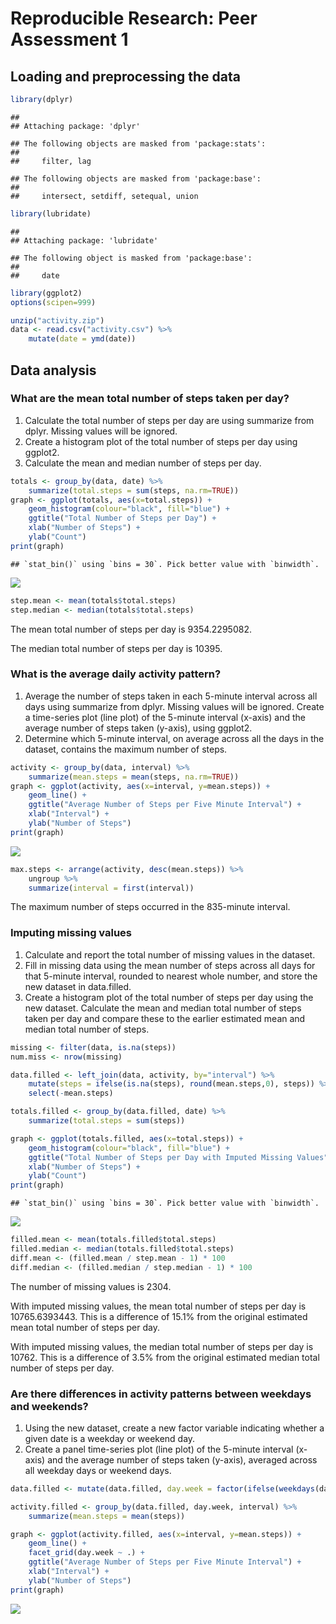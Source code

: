# Reproducible Research: Peer Assessment 1


## Loading and preprocessing the data

```r
library(dplyr)
```

```
## 
## Attaching package: 'dplyr'
```

```
## The following objects are masked from 'package:stats':
## 
##     filter, lag
```

```
## The following objects are masked from 'package:base':
## 
##     intersect, setdiff, setequal, union
```

```r
library(lubridate)
```

```
## 
## Attaching package: 'lubridate'
```

```
## The following object is masked from 'package:base':
## 
##     date
```

```r
library(ggplot2)
options(scipen=999)

unzip("activity.zip")
data <- read.csv("activity.csv") %>%
    mutate(date = ymd(date))
```

## Data analysis

### What are the mean total number of steps taken per day?

1. Calculate the total number of steps per day are using summarize from dplyr. Missing values will be ignored. 
2. Create a histogram plot of the total number of steps per day using ggplot2. 
3. Calculate the mean and median number of steps per day.


```r
totals <- group_by(data, date) %>%
    summarize(total.steps = sum(steps, na.rm=TRUE))
graph <- ggplot(totals, aes(x=total.steps)) +
    geom_histogram(colour="black", fill="blue") +
    ggtitle("Total Number of Steps per Day") +
    xlab("Number of Steps") + 
    ylab("Count")
print(graph) 
```

```
## `stat_bin()` using `bins = 30`. Pick better value with `binwidth`.
```

![](PA1_template_files/figure-html/unnamed-chunk-2-1.png)<!-- -->

```r
step.mean <- mean(totals$total.steps)
step.median <- median(totals$total.steps)
```

The mean total number of steps per day is 9354.2295082.  

The median total number of steps per day is 10395.

### What is the average daily activity pattern?

1. Average the number of steps taken in each 5-minute interval across all days using summarize from dplyr. Missing values will be ignored. Create a time-series plot (line plot) of the 5-minute interval (x-axis) and the average number of steps taken (y-axis), using ggplot2.
2. Determine which 5-minute interval, on average across all the days in the dataset, contains the maximum number of steps.


```r
activity <- group_by(data, interval) %>%
    summarize(mean.steps = mean(steps, na.rm=TRUE))
graph <- ggplot(activity, aes(x=interval, y=mean.steps)) +
    geom_line() +
    ggtitle("Average Number of Steps per Five Minute Interval") +
    xlab("Interval") + 
    ylab("Number of Steps")
print(graph) 
```

![](PA1_template_files/figure-html/unnamed-chunk-3-1.png)<!-- -->

```r
max.steps <- arrange(activity, desc(mean.steps)) %>%
    ungroup %>%
    summarize(interval = first(interval))
```

The maximum number of steps occurred in the 835-minute interval.

### Imputing missing values

1. Calculate and report the total number of missing values in the dataset.
2. Fill in missing data using the mean number of steps across all days for that 5-minute interval, rounded to nearest whole number, and store the new dataset in data.filled.
3. Create a histogram plot of the total number of steps per day using the new dataset.  Calculate the mean and median total number of steps taken per day and compare these to the earlier estimated mean and median total number of steps. 


```r
missing <- filter(data, is.na(steps))
num.miss <- nrow(missing)

data.filled <- left_join(data, activity, by="interval") %>%
    mutate(steps = ifelse(is.na(steps), round(mean.steps,0), steps)) %>%
    select(-mean.steps)

totals.filled <- group_by(data.filled, date) %>%
    summarize(total.steps = sum(steps))

graph <- ggplot(totals.filled, aes(x=total.steps)) +
    geom_histogram(colour="black", fill="blue") +
    ggtitle("Total Number of Steps per Day with Imputed Missing Values") +
    xlab("Number of Steps") + 
    ylab("Count")
print(graph) 
```

```
## `stat_bin()` using `bins = 30`. Pick better value with `binwidth`.
```

![](PA1_template_files/figure-html/unnamed-chunk-4-1.png)<!-- -->

```r
filled.mean <- mean(totals.filled$total.steps)
filled.median <- median(totals.filled$total.steps)
diff.mean <- (filled.mean / step.mean - 1) * 100
diff.median <- (filled.median / step.median - 1) * 100
```

The number of missing values is 2304.

With imputed missing values, the mean total number of steps per day is 10765.6393443. This is a difference of 15.1% from the original estimated mean total number of steps per day.

With imputed missing values, the median total number of steps per day is 10762. This is a difference of 3.5% from the original estimated median total number of steps per day.


### Are there differences in activity patterns between weekdays and weekends?

1. Using the new dataset, create a new factor variable indicating whether a given date is a weekday or weekend day.
2. Create a panel time-series plot (line plot) of the 5-minute interval (x-axis) and the average number of steps taken (y-axis), averaged across all weekday days or weekend days. 


```r
data.filled <- mutate(data.filled, day.week = factor(ifelse(weekdays(date) == "Saturday" | weekdays(date) == "Sunday", "weekend", "weekday")))

activity.filled <- group_by(data.filled, day.week, interval) %>%
    summarize(mean.steps = mean(steps))

graph <- ggplot(activity.filled, aes(x=interval, y=mean.steps)) +
    geom_line() +
    facet_grid(day.week ~ .) +
    ggtitle("Average Number of Steps per Five Minute Interval") +
    xlab("Interval") + 
    ylab("Number of Steps")
print(graph) 
```

![](PA1_template_files/figure-html/unnamed-chunk-5-1.png)<!-- -->


